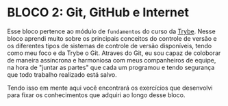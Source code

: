 # BLOCO 2: Git, GitHub e Internet

Esse bloco pertence ao módulo de `fundamentos` do curso da [Trybe](https://www.betrybe.com/). Nesse bloco aprendi muito sobre os principais conceitos do controle de versão e os diferentes tipos de sistemas de controle de versão disponíveis, tendo como meu foco e da Trybe o Git. Atraves do Git, eu sou capaz de coloborar de maneira assíncrona e harmoniosa com meus companheiros de equipe, na hora de "juntar as partes" que cada um programou e tendo segurança que todo trabalho realizado está salvo.

Tendo isso em mente aqui você encontrará os exercícios que desenvolvi para fixar os conhecimentos que adquiri ao longo desse bloco.
